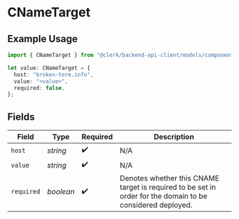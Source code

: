 # CNameTarget

## Example Usage

```typescript
import { CNameTarget } from "@clerk/backend-api-client/models/components";

let value: CNameTarget = {
  host: "broken-term.info",
  value: "<value>",
  required: false,
};
```

## Fields

| Field                                                                                                       | Type                                                                                                        | Required                                                                                                    | Description                                                                                                 |
| ----------------------------------------------------------------------------------------------------------- | ----------------------------------------------------------------------------------------------------------- | ----------------------------------------------------------------------------------------------------------- | ----------------------------------------------------------------------------------------------------------- |
| `host`                                                                                                      | *string*                                                                                                    | :heavy_check_mark:                                                                                          | N/A                                                                                                         |
| `value`                                                                                                     | *string*                                                                                                    | :heavy_check_mark:                                                                                          | N/A                                                                                                         |
| `required`                                                                                                  | *boolean*                                                                                                   | :heavy_check_mark:                                                                                          | Denotes whether this CNAME target is required to be set in order for the domain to be considered deployed.<br/> |